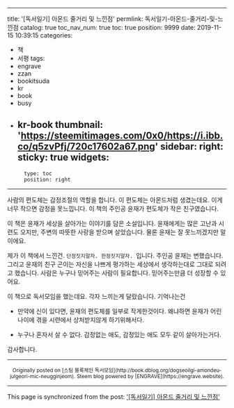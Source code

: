 
---
title: '[독서일기] 아몬드 줄거리 및 느낀점'
permlink: 독서일기-아몬드-줄거리-및-느낀점
catalog: true
toc_nav_num: true
toc: true
position: 9999
date: 2019-11-15 10:39:15
categories:
- 책
- 서평
tags:
- engrave
- zzan
- bookitsuda
- kr
- book
- busy
- kr-book
thumbnail: 'https://steemitimages.com/0x0/https://i.ibb.co/q5zvPfj/720c17602a67.png'
sidebar:
    right:
        sticky: true
widgets:
    -
        type: toc
        position: right
---


사람의 편도체는 감정조절의 역할을 합니다. 이 편도체는 아몬드처럼 생겼는데요. 이게 너무 작으면 감정을 못느낍니다. 이 책의 주인공 윤재가 편도체가 작은 친구였습니다.


이 책은 윤재가 세상을 살아가는 이야기를 담은 소설입니다. 윤재에게는 많은 고난과 시련도 오지만, 주변의 따뜻한 사랑을 받으며 살았습니다. 물론 윤재는 잘 못느끼겠지만 말이에요.


제가 이 책에서 느낀건. `단정짓지말자. 한정짓지말자. `입니다. 주인공 윤재는 변했습니다. 그리고 윤재의 친구 곤이는 자신을 나쁘게 평가하는 세상에서 생각하는대로 그대로 되려고 했습니다. 사람은 누구나 믿어주는 사람이 필요합니다. 믿어주는만큼 더 성장할 수 있어요.

이 책으로 독서모임을 했는데요. 각자 느끼는게 달랐습니다. 기억나는건

* 만약에 신이 있다면, 윤재의 편도체를 일부로 작게한것이다. 왜냐하면 윤재가 어린나이에 겪을 시련에서 상처받지않게 하기위해서다. 

* 누구나 혼자서 살 수 없다. 감정없는 애도, 감정있는 애도 모두 같이 살아가는거다. 



감사합니다.


***
<center><sup>Originally posted on [스팀 블록체인 독서모임](http://book.dblog.org/dogseoilgi-amondeu-julgeori-mic-neugginjeom). Steem blog powered by [ENGRAVE](https://engrave.website).</sup></center>

- - -

This page is synchronized from the post: ['[독서일기] 아몬드 줄거리 및 느낀점'](https://steempeak.com/@jacobyu/dogseoilgi-amondeu-julgeori-mic-neugginjeom)
